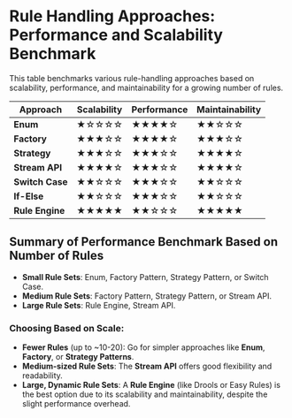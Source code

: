 # Rule Handling Approaches: Performance and Scalability Benchmark

This table benchmarks various rule-handling approaches based on scalability, performance, and maintainability for a growing number of rules.

| **Approach**     | **Scalability** | **Performance** | **Maintainability** |
|------------------|-----------------|-----------------|---------------------|
| **Enum**         | ★☆☆☆☆            | ★★★★☆           | ★★☆☆☆               |
| **Factory**      | ★★★☆☆            | ★★★★☆           | ★★★☆☆               |
| **Strategy**     | ★★★☆☆            | ★★★☆☆           | ★★★★☆               |
| **Stream API**   | ★★★★☆            | ★★★☆☆           | ★★★★☆               |
| **Switch Case**  | ★★☆☆☆            | ★★★☆☆           | ★★☆☆☆               |
| **If-Else**      | ★★☆☆☆            | ★★★☆☆           | ★★☆☆☆               |
| **Rule Engine**  | ★★★★★            | ★★☆☆☆           | ★★★★★               |

## Summary of Performance Benchmark Based on Number of Rules

- **Small Rule Sets**: Enum, Factory Pattern, Strategy Pattern, or Switch Case.
- **Medium Rule Sets**: Factory Pattern, Strategy Pattern, or Stream API.
- **Large Rule Sets**: Rule Engine, Stream API.

### Choosing Based on Scale:
- **Fewer Rules** (up to ~10-20): Go for simpler approaches like **Enum**, **Factory**, or **Strategy Patterns**.
- **Medium-sized Rule Sets**: The **Stream API** offers good flexibility and readability.
- **Large, Dynamic Rule Sets**: A **Rule Engine** (like Drools or Easy Rules) is the best option due to its scalability and maintainability, despite the slight performance overhead.
